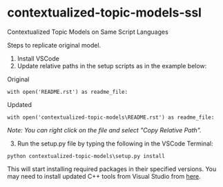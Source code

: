 # contextualized-topic-models-ssl
Contextualized Topic Models on Same Script Languages

Steps to replicate original model.
1. Install VSCode
2. Update relative paths in the setup scripts as in the example below:

Original
```
with open('README.rst') as readme_file:
```

Updated
```
with open('contextualized-topic-models\README.rst') as readme_file:
```
*Note: You can right click on the file and select "Copy Relative Path".*

3. Run the setup.py file by typing the following in the VSCode Terminal:
```
python contextualized-topic-models\setup.py install
```
This will start installing required packages in their specified versions. You may need to install updated C++ tools from Visual Studio from [here](https://visualstudio.microsoft.com/thank-you-downloading-visual-studio/?sku=BuildTools&rel=16).
